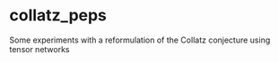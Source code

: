 # collatz_peps
Some experiments with a reformulation of the Collatz conjecture using tensor networks
